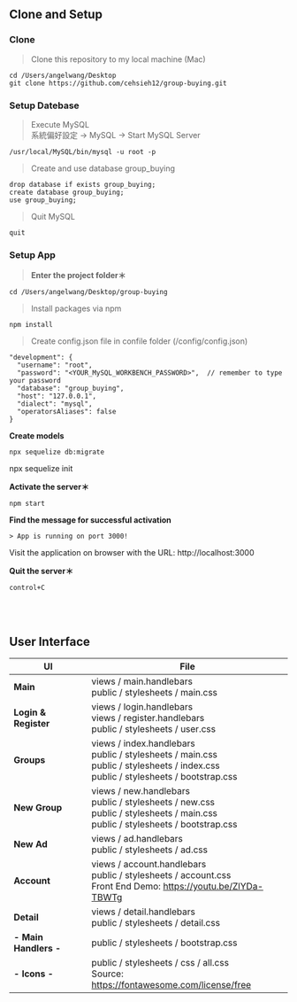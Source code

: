 ## Clone and Setup

### Clone

>Clone this repository to my local machine (Mac)

```
cd /Users/angelwang/Desktop
git clone https://github.com/cehsieh12/group-buying.git
```

### Setup Datebase

> Execute MySQL
<br/>系統偏好設定 -> MySQL -> Start MySQL Server
```
/usr/local/MySQL/bin/mysql -u root -p
```

> Create and use database group_buying
```
drop database if exists group_buying;
create database group_buying;
use group_buying;
```

> Quit MySQL
```
quit
```

### Setup App

>**Enter the project folder＊**

```
cd /Users/angelwang/Desktop/group-buying
```

>Install packages via npm

```
npm install
```

>Create config.json file in confile folder (/config/config.json)
```
"development": {
  "username": "root",
  "password": "<YOUR_MySQL_WORKBENCH_PASSWORD>",  // remember to type your password
  "database": "group_buying",
  "host": "127.0.0.1",
  "dialect": "mysql",
  "operatorsAliases": false
}

```

**Create models**

```
npx sequelize db:migrate
```
npx sequelize init

**Activate the server＊**

```
npm start
```

**Find the message for successful activation**

```
> App is running on port 3000!
```
Visit the application on browser with the URL: http://localhost:3000

**Quit the server＊**

```
control+C
```

<br/>

<br/>

## User Interface


|UI|File|
|---|---|
|**Main**|views / main.handlebars <br/>public / stylesheets / main.css|
|**Login & Register**|views / login.handlebars <br/>views / register.handlebars <br/>public / stylesheets / user.css |
|**Groups**|views / index.handlebars <br/>public / stylesheets / main.css <br/>public / stylesheets / index.css <br/>public / stylesheets / bootstrap.css|
|**New Group**|views / new.handlebars <br/>public / stylesheets / new.css <br/>public / stylesheets / main.css <br/>public / stylesheets / bootstrap.css|
|**New Ad**|views / ad.handlebars <br/>public / stylesheets / ad.css|
|**Account**|views / account.handlebars <br/>public / stylesheets / account.css<br/>Front End Demo: https://youtu.be/ZlYDa-TBWTg|
|**Detail**|views / detail.handlebars <br/>public / stylesheets / detail.css|
|**- Main Handlers -**|public / stylesheets / bootstrap.css|
|**- Icons -**|public / stylesheets / css / all.css <br/>Source: https://fontawesome.com/license/free|





